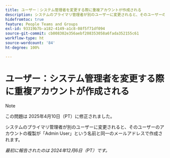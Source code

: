 ```yaml
---
title: ユーザー：システム管理者を変更する際に重複アカウントが作成される
description: システムのプライマリ管理者が別のユーザーに変更されると、そのユーザーのアカウントの複製が「Admin User」という名前と同一のメールアドレスで作成されます。
hidefromtoc: true
feature: People Teams and Groups
exl-id: 93319b7b-a182-4149-a1c8-08f5f71df094
source-git-commit: cb008302e356aebf208353058a6fada352155c61
workflow-type: ht
source-wordcount: '84'
ht-degree: 100%

---
```


# ユーザー：システム管理者を変更する際に重複アカウントが作成される

>[!NOTE]
>
>この問題は 2025年4月10日（PT）に修正されました。

システムのプライマリ管理者が別のユーザーに変更されると、そのユーザーのアカウントの複製が「Admin User」という名前と同一のメールアドレスで作成されます。

_最初に報告されたのは 2024年12月6日（PT）です。_
